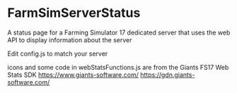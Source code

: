 # FarmSimServerStatus

A status page for a Farming Simulator 17 dedicated server that uses the web API to display information about the server

Edit config.js to match your server

icons and some code in webStatsFunctions.js are from the Giants FS17 Web Stats SDK
https://www.giants-software.com/
https://gdn.giants-software.com/
